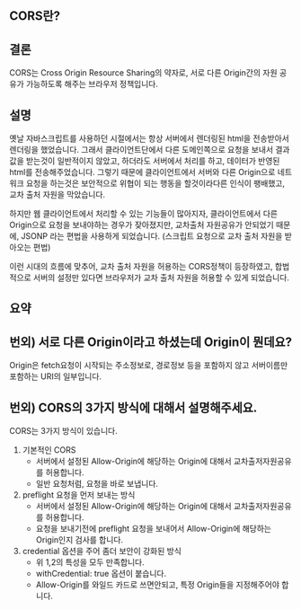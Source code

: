 ## CORS란?

## 결론

CORS는 Cross Origin Resource Sharing의 약자로,
서로 다른 Origin간의 자원 공유가 가능하도록 해주는 브라우저 정책입니다.

## 설명

옛날 자바스크립트를 사용하던 시절에서는 항상 서버에서 렌더링된 html을 전송받아서 렌더링을 했었습니다.
그래서 클라이언트단에서 다른 도메인쪽으로 요청을 보내서 결과값을 받는것이 일반적이지 않았고, 하더라도 서버에서 처리를 하고, 데이터가 반영된 html를 전송해주었습니다.
그렇기 때문에 클라이언트에서 서버와 다른 Origin으로 네트워크 요청을 하는것은 보안적으로 위협이 되는 행동을 할것이라다른 인식이 팽배했고, 교차 출처 자원을 막았습니다.

하지만 웹 클라이언트에서 처리할 수 있는 기능들이 많아지자, 클라이언트에서 다른 Origin으로 요청을 보내야하는 경우가 잦아졌지만, 교차출처 자원공유가 안되었기 때문에, JSONP 라는 편법을 사용하게 되었습니다. (스크립트 요청으로 교차 출처 자원을 받아오는 편법)

이런 시대의 흐름에 맞추어, 교차 출처 자원을 허용하는 CORS정책이 등장하였고, 합법적으로 서버의 설정만 있다면 브라우저가 교차 출처 자원을 허용할 수 있게 되었습니다.

## 요약

## 번외) 서로 다른 Origin이라고 하셨는데 Origin이 뭔데요?

Origin은 fetch요청이 시작되는 주소정보로, 경로정보 등을 포함하지 않고 서버이름만 포함하는 URI의 일부입니다.

## 번외) CORS의 3가지 방식에 대해서 설명해주세요.

CORS는 3가지 방식이 있습니다.

1. 기본적인 CORS
   - 서버에서 설정된 Allow-Origin에 해당하는 Origin에 대해서 교차출저자원공유를 허용합니다.
   - 일반 요청처럼, 요청을 바로 보냅니다.
2. preflight 요청을 먼저 보내는 방식
   - 서버에서 설정된 Allow-Origin에 해당하는 Origin에 대해서 교차출저자원공유를 허용합니다.
   - 요청을 보내기전에 preflight 요청을 보내어서 Allow-Origin에 해당하는 Origin인지 검사를 합니다.
3. credential 옵션을 주어 좀더 보안이 강화된 방식
   - 위 1,2의 특성을 모두 만족합니다.
   - withCredential: true 옵션이 붙습니다.
   - Allow-Origin를 와일드 카드로 쓰면안되고, 특정 Origin들을 지정해주어야 합니다.
